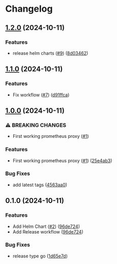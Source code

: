 # Changelog

## [1.2.0](https://github.com/equinor/radix-prometheus-proxy/compare/v1.1.0...v1.2.0) (2024-10-11)


### Features

* release helm charts ([#9](https://github.com/equinor/radix-prometheus-proxy/issues/9)) ([8d03462](https://github.com/equinor/radix-prometheus-proxy/commit/8d034621e1dd6cdf2f389c5d74ae0b3a203671cf))

## [1.1.0](https://github.com/equinor/radix-prometheus-proxy/compare/v1.0.0...v1.1.0) (2024-10-11)


### Features

* Fix workflow ([#7](https://github.com/equinor/radix-prometheus-proxy/issues/7)) ([d91ffca](https://github.com/equinor/radix-prometheus-proxy/commit/d91ffcab9870e6e7fc33eba8b0156b9afcc39cc5))

## [1.0.0](https://github.com/equinor/radix-prometheus-proxy/compare/v0.1.0...v1.0.0) (2024-10-11)


### ⚠ BREAKING CHANGES

* First working prometheus proxy ([#1](https://github.com/equinor/radix-prometheus-proxy/issues/1))

### Features

* First working prometheus proxy ([#1](https://github.com/equinor/radix-prometheus-proxy/issues/1)) ([25e4ab3](https://github.com/equinor/radix-prometheus-proxy/commit/25e4ab36bd52fdc4c238d534e40ec32efbb222c7))


### Bug Fixes

* add latest tags ([4563aa0](https://github.com/equinor/radix-prometheus-proxy/commit/4563aa096dcb905332d287a5566e4542981da8a2))

## 0.1.0 (2024-10-11)


### Features

* Add Helm Chart ([#2](https://github.com/equinor/radix-prometheus-proxy/issues/2)) ([96de724](https://github.com/equinor/radix-prometheus-proxy/commit/96de7246b7d34beb8f75251d54e5c230c4a53ee3))
* Add Release workflow ([96de724](https://github.com/equinor/radix-prometheus-proxy/commit/96de7246b7d34beb8f75251d54e5c230c4a53ee3))


### Bug Fixes

* release type go ([1d65e7d](https://github.com/equinor/radix-prometheus-proxy/commit/1d65e7d2207450230c624574b5a3c65802058061))
